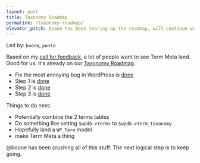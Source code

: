 ```yaml
---
layout: post
title: Taxonomy Roadmap
permalink: /taxonomy-roadmap/
elevator_pitch: boone has been tearing up the roadmap, will continue work this cycle
---
```


Led by: `boone`, `pento`

Based on my [call for feedback](https://make.wordpress.org/core/2015/08/19/wordpress-4-4-whats-on-your-wishlist/),
a lot of people want to see Term Meta land. Good for us: it's already on our
[Taxonomy Roadmap](https://make.wordpress.org/core/2013/07/28/potential-roadmap-for-taxonomy-meta-and-post-relationships/).

* Fix the most annoying bug in WordPress is [done](https://core.trac.wordpress.org/ticket/5809)
* Step 1 is [done](https://core.trac.wordpress.org/ticket/17689)
* Step 2 is [done](https://core.trac.wordpress.org/ticket/21950)
* Step 3 is [done](https://core.trac.wordpress.org/ticket/30261)

Things to do next:

* Potentially combine the 2 terms tables
* Do something like setting `$wpdb->terms` to `$wpdb->term_taxonomy`
* Hopefully land a `WP_Term` model
* make Term Meta a thing

@boone has been crushing all of this stuff. The next logical step is to keep going.
